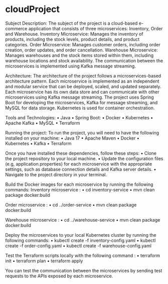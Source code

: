 # cloudProject

Subject Description:
The subject of the project is a cloud-based e-commerce application that consists of three microservices: Inventory, Order and Warehouse. 
Inventory Microservice: Manages the inventory of products, including the stock levels, product details, and product categories.
Order Microservice: Manages customer orders, including order creation, order updates, and order cancellation.
Warehouse Microservice: Manages warehouses and the stock items stored within them, including warehouse locations and stock availability.
The communication between the microservices is implemented using Kafka message streaming.

Architecture:
The architecture of the project follows a microservices-based architecture pattern. Each microservice is implemented as an independent and modular service that can be deployed, scaled, and updated separately. Each microservice has its own data store and can communicate with other microservices using Kafka message streaming.
The project uses Spring Boot for developing the microservices, Kafka for message streaming, and MySQL for data storage. Kubernetes is used for container orchestration.

Tools and Technologies:
•	Java
•	Spring Boot:
•	Docker
•	Kubernetes
•	Apache Kafka
•	MySQL
•	Terraform

Running the project:
To run the project, you will need to have the following installed on your machine:
•	Java 17
•	Apache Maven
•	Docker
•	Kubernetes
•	Kafka
•	Terraform

Once you have installed these dependencies, follow these steps:
•	Clone the project repository to your local machine.
•	Update the configuration files (e.g, application.properties) for each microservice with the appropriate settings, such as database connection details and Kafka server details.
•	Navigate to the project directory in your terminal.

Build the Docker images for each microservice by running the following commands:
Inventory microservice :
•	cd inventory-service
•	mvn clean package docker:build

Order microservice :
•	cd ../order-service
•	mvn clean package docker:build

Warehouse microservice :
•	cd ../warehouse-service
•	mvn clean package docker:build

Deploy the microservices to your local Kubernetes cluster by running the following commands:
•	kubectl create -f inventory-config.yaml
•	kubectl create -f order-config.yaml
•	kubectl create -f warehouse-config.yaml

Test the Terraform scripts locally with  the following command :
•	terraform init
•	terraform plan
•	terraform apply

You can test the communication between the microservices by sending test requests to the APIs exposed by each microservice.
